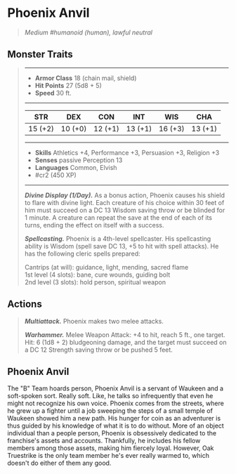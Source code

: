 # Phoenix Anvil
>*Medium #humanoid (human), lawful neutral*
## Monster Traits
>___
>- **Armor Class** 18 (chain mail, shield)
>- **Hit Points** 27 (5d8 + 5)
>- **Speed** 30 ft.
>___
>|STR|DEX|CON|INT|WIS|CHA|
>|:---:|:---:|:---:|:---:|:---:|:---:|
>|15 (+2)|10 (+0)|12 (+1)|13 (+1)|16 (+3)|13 (+1)|
>___
>- **Skills** Athletics +4, Performance +3, Persuasion +3, Religion +3
>- **Senses** passive Perception 13
>- **Languages** Common, Elvish
>- #cr2 (450 XP)
>___
>***Divine Display (1/Day).*** As a bonus action, Phoenix causes his shield to flare with divine light. Each creature of his choice within 30 feet of him must succeed on a DC 13 Wisdom saving throw or be blinded for 1 minute. A creature can repeat the save at the end of each of its turns, ending the effect on itself with a success.  
>
>***Spellcasting.*** Phoenix is a 4th-level spellcaster. His spellcasting ability is Wisdom (spell save DC 13, +5 to hit with spell attacks). He has the following cleric spells prepared:  
>
>Cantrips (at will): guidance, light, mending, sacred flame  
>1st level (4 slots): bane, cure wounds, guiding bolt  
>2nd level (3 slots): hold person, spiritual weapon  
>
## Actions
>***Multiattack.*** Phoenix makes two melee attacks.  
>
>***Warhammer.*** Melee Weapon Attack: +4 to hit, reach 5 ft., one target. Hit: 6 (1d8 + 2) bludgeoning damage, and the target must succeed on a DC 12 Strength saving throw or be pushed 5 feet.
## Phoenix Anvil
The "B" Team hoards person, Phoenix Anvil is a servant of Waukeen and a soft-spoken sort. Really soft. Like, he talks so infrequently that even he might not recognize his own voice. Phoenix comes from the streets, where he grew up a fighter until a job sweeping the steps of a small temple of Waukeen showed him a new path. His hunger for coin as an adventurer is thus guided by his knowledge of what it is to do without.
More of an object individual than a people person, Phoenix is obsessively dedicated to the franchise's assets and accounts. Thankfully, he includes his fellow members among those assets, making him fiercely loyal. However, Oak Truestrike is the only team member he's ever really warmed to, which doesn't do either of them any good.